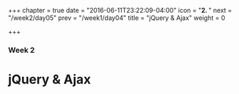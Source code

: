 +++
chapter = true
date = "2016-06-11T23:22:09-04:00"
icon = "<b>2. </b>"
next = "/week2/day05"
prev = "/week1/day04"
title = "jQuery & Ajax"
weight = 0

+++

### Week 2

# jQuery &amp; Ajax
